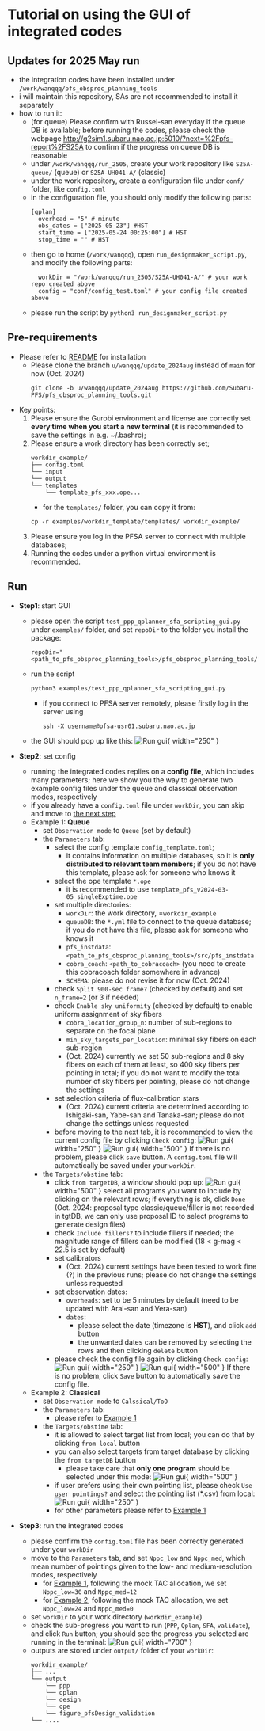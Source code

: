 # Tutorial on using the GUI of integrated codes

## Updates for 2025 May run

- the integration codes have been installed under `/work/wanqqq/pfs_obsproc_planning_tools`
- i will maintain this repository, SAs are not recommended to install it separately
- how to run it:
    - (for queue) Please confirm with Russel-san everyday if the queue DB is available; before running the codes, please check the webpage http://g2sim1.subaru.nao.ac.jp:5010/?next=%2Fpfs-report%2FS25A to confirm if the progress on queue DB is reasonable
    - under `/work/wanqqq/run_2505`, create your work repository like `S25A-queue/` (queue) or `S25A-UH041-A/` (classic)
    - under the work repository, create a configuration file under `conf/` folder, like `config.toml`
    - in the configuration file, you should only modify the following parts:
      ```
      [qplan]
        overhead = "5" # minute
        obs_dates = ["2025-05-23"] #HST
        start_time = ["2025-05-24 00:25:00"] # HST
        stop_time = "" # HST
      ```
    - then go to home (`/work/wanqqq`), open `run_designmaker_script.py`, and modify the following parts:
      ```
        workDir = "/work/wanqqq/run_2505/S25A-UH041-A/" # your work repo created above
        config = "conf/config_test.toml" # your config file created above
      ```
    - please run the script by `python3 run_designmaker_script.py`
      
## Pre-requirements

- Please refer to [README](../README.md) for installation 
    - Please clone the branch `u/wanqqq/update_2024aug` instead of `main` for now (Oct. 2024)
        ```shell
        git clone -b u/wanqqq/update_2024aug https://github.com/Subaru-PFS/pfs_obsproc_planning_tools.git
        ```
- Key points:
    1. Please ensure the Gurobi environment and license are correctly set **every time when you start a new terminal** (it is recommended to save the settings in e.g. ~/.bashrc);
    2. Please ensure a work directory has been correctly set;
        ```shell
        workdir_example/
        ├── config.toml
        └── input
        └── output
        └── templates
            └── template_pfs_xxx.ope...
        ```
        - for the `templates/` folder, you can copy it from:
        ```shell
        cp -r examples/workdir_template/templates/ workdir_example/
        ```
    3. Please ensure you log in the PFSA server to connect with multiple databases;
    4. Running the codes under a python virtual environment is recommended.

## Run

- <a id="step1">**Step1**: start GUI</a>
    - please open the script `test_ppp_qplanner_sfa_scripting_gui.py` under `examples/` folder, and set `repoDir` to the folder you install the package:
        ```shell
        repoDir="<path_to_pfs_obsproc_planning_tools>/pfs_obsproc_planning_tools/src/pfs_obsproc_planning"
        ```
    - run the script
        ```shell
        python3 examples/test_ppp_qplanner_sfa_scripting_gui.py 
        ```
        - if you connect to PFSA server remotely, please firstly log in the server using
            ```shell
            ssh -X username@pfsa-usr01.subaru.nao.ac.jp
            ```
    - the GUI should pop up like this:
        ![Run gui](tutorial_fig/gui_window.png){ width="250" }

- <a id="step2">**Step2**: set config</a>
    - running the integrated codes replies on a **config file**, which includes many parameters; here we show you the way to generate two example config files under the queue and classical observation modes, respectively
    - if you already have a `config.toml` file under `workDir`, you can skip and move to [the next step](#step3)
    - <a id="example1">Example 1</a>: **Queue**
        - set `Observation mode` to `Queue` (set by default)
        - the `Parameters` tab:
            - select the config template `config_template.toml`; 
                - it contains information on multiple databases, so it is **only distributed to relevant team members**; if you do not have this template, please ask for someone who knows it
            - select the ope template `*.ope`
                - it is recommended to use `template_pfs_v2024-03-05_singleExptime.ope`
            - set multiple directories:
                - `workDir`: the work directory, =`workdir_example`
                - `queueDB`: the `*.yml` file to connect to the queue database; if you do not have this file, please ask for someone who knows it
                - `pfs_instdata`: `<path_to_pfs_obsproc_planning_tools>/src/pfs_instdata`
                - `cobra_coach`: `<path_to_cobracoach>` (you need to create this cobracoach folder somewhere in advance)
                - `SCHEMA`: please do not revise it for now (Oct. 2024)
            - check `Split 900-sec frame?` (checked by default) and set `n_frame=2` (or 3 if needed)
            - check `Enable sky uniformity` (checked by default) to enable uniform assignment of sky fibers
                - `cobra_location_group_n`: number of sub-regions to separate on the focal plane
                - `min_sky_targets_per_location`: minimal sky fibers on each sub-region
                - (Oct. 2024) currently we set 50 sub-regions and 8 sky fibers on each of them at least, so 400 sky fibers per pointing in total; if you do not want to modify the total number of sky fibers per pointing, please do not change the settings
            - set selection criteria of flux-calibration stars 
                - (Oct. 2024) current criteria are determined according to Ishigaki-san, Yabe-san and Tanaka-san; please do not change the settings unless requested
            - before moving to the next tab, it is recommended to view the current config file by clicking `Check config`:
                ![Run gui](tutorial_fig/gui_tab1.png){ width="250" }
                ![Run gui](tutorial_fig/gui_config_tab1.png){ width="500" }
                If there is no problem, please click `save` button. A `config.toml` file will automatically be saved under your `workDir`.
        - the `Targets/obstime` tab:
            - click `from targetDB`, a window should pop up:
                ![Run gui](tutorial_fig/gui_psl.png){ width="500" }
                select all programs you want to include by clicking on the relevant rows; if everything is ok, click `Done` 
                (Oct. 2024: proposal type classic/queue/filler is not recorded in tgtDB, we can only use proposal ID to select programs to generate design files) 
            - check `Include fillers?` to include fillers if needed; the magnitude range of fillers can be modified (18 < g-mag < 22.5 is set by default)
            - set calibrators
                - (Oct. 2024) current settings have been tested to work fine (?) in the previous runs; please do not change the settings unless requested
            - set observation dates:
                - `overheads`: set to be 5 minutes by default (need to be updated with Arai-san and Vera-san)
                - `dates`: 
                    - please select the date (timezone is **HST**), and click `add` button
                    - the unwanted dates can be removed by selecting the rows and then clicking `delete` button
            - please check the config file again by clicking `Check config`:
                ![Run gui](tutorial_fig/gui_tab2.png){ width="250" }
                ![Run gui](tutorial_fig/gui_config_tab2.png){ width="500" }
                If there is no problem, click `Save` button to automatically save the config file.
    - <a id="example2">Example 2</a>: **Classical**
        - set `Observation mode` to `Calssical/ToO`
        - the `Parameters` tab:
            - please refer to [Example 1](#example1)
        - the `Targets/obstime` tab:
            - it is allowed to select target list from local; you can do that by clicking `from local` button
            - you can also select targets from target database by clicking the `from targetDB` button
                - please take care that **only one program** should be selected under this mode:
                ![Run gui](tutorial_fig/gui_psl_cla.png){ width="500" }
            - if user prefers using their own pointing list, please check `Use user pointings?` and select the pointing list (*.csv) from local:
            ![Run gui](tutorial_fig/gui_tab2_cla.png){ width="250" }
            - for other parameters please refer to [Example 1](#example1)
- <a id="step3">**Step3**: run the integrated codes</a>
    - please confirm the `config.toml` file has been correctly generated under your `workDir`
    - move to the `Parameters` tab, and set `Nppc_low` and `Nppc_med`, which mean number of pointings given to the low- and medium-resolution modes, respectively
        - for [Example 1](#example1), following the mock TAC allocation, we set `Nppc_low=30` and `Nppc_med=12`
        - for [Example 2](#example2), following the mock TAC allocation, we set `Nppc_low=24` and `Nppc_med=0`
    - set `workDir` to your work directory (`workdir_example`)
    - check the sub-progress you want to run (`PPP`, `Qplan`, `SFA`, `validate`), and click `Run` button; you should see the progress you selected are running in the terminal:
    ![Run gui](tutorial_fig/gui_run.png){ width="700" }
    - outputs are stored under `output/` folder of your `workDir`:
        ```shell
        workdir_example/
        ├── ...
        └── output
            └── ppp
            └── qplan
            └── design
            └── ope
            └── figure_pfsDesign_validation
        └── ....
        ```



        


